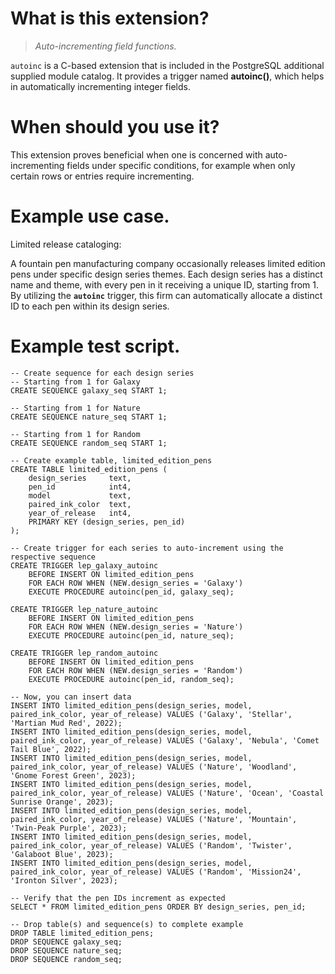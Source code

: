 # What is this extension?
>*Auto-incrementing field functions.*

`autoinc` is a C-based extension that is included in the PostgreSQL additional supplied module catalog. It provides a trigger named **autoinc()**, which helps in automatically incrementing integer fields.

# When should you use it?

This extension proves beneficial when one is concerned with auto-incrementing fields under specific conditions, for example when only certain rows or entries require incrementing.


# Example use case.

Limited release cataloging:

A fountain pen manufacturing company occasionally releases limited edition pens under specific design series themes. Each design series has a distinct name and theme, with every pen in it receiving a unique ID, starting from 1. By utilizing the **`autoinc`** trigger, this firm can automatically allocate a distinct ID to each pen within its design series.


# Example test script.
```
-- Create sequence for each design series
-- Starting from 1 for Galaxy
CREATE SEQUENCE galaxy_seq START 1;

-- Starting from 1 for Nature
CREATE SEQUENCE nature_seq START 1;

-- Starting from 1 for Random
CREATE SEQUENCE random_seq START 1;

-- Create example table, limited_edition_pens
CREATE TABLE limited_edition_pens (
    design_series     text,
    pen_id            int4,
    model             text,
    paired_ink_color  text,
    year_of_release   int4,
    PRIMARY KEY (design_series, pen_id)
);

-- Create trigger for each series to auto-increment using the respective sequence
CREATE TRIGGER lep_galaxy_autoinc
    BEFORE INSERT ON limited_edition_pens
    FOR EACH ROW WHEN (NEW.design_series = 'Galaxy')
    EXECUTE PROCEDURE autoinc(pen_id, galaxy_seq);

CREATE TRIGGER lep_nature_autoinc
    BEFORE INSERT ON limited_edition_pens
    FOR EACH ROW WHEN (NEW.design_series = 'Nature')
    EXECUTE PROCEDURE autoinc(pen_id, nature_seq);

CREATE TRIGGER lep_random_autoinc
    BEFORE INSERT ON limited_edition_pens
    FOR EACH ROW WHEN (NEW.design_series = 'Random')
    EXECUTE PROCEDURE autoinc(pen_id, random_seq);

-- Now, you can insert data
INSERT INTO limited_edition_pens(design_series, model, paired_ink_color, year_of_release) VALUES ('Galaxy', 'Stellar', 'Martian Mud Red', 2022);
INSERT INTO limited_edition_pens(design_series, model, paired_ink_color, year_of_release) VALUES ('Galaxy', 'Nebula', 'Comet Tail Blue', 2022);
INSERT INTO limited_edition_pens(design_series, model, paired_ink_color, year_of_release) VALUES ('Nature', 'Woodland', 'Gnome Forest Green', 2023);
INSERT INTO limited_edition_pens(design_series, model, paired_ink_color, year_of_release) VALUES ('Nature', 'Ocean', 'Coastal Sunrise Orange', 2023);
INSERT INTO limited_edition_pens(design_series, model, paired_ink_color, year_of_release) VALUES ('Nature', 'Mountain', 'Twin-Peak Purple', 2023);
INSERT INTO limited_edition_pens(design_series, model, paired_ink_color, year_of_release) VALUES ('Random', 'Twister', 'Galaboot Blue', 2023);
INSERT INTO limited_edition_pens(design_series, model, paired_ink_color, year_of_release) VALUES ('Random', 'Mission24', 'Ironton Silver', 2023);

-- Verify that the pen IDs increment as expected
SELECT * FROM limited_edition_pens ORDER BY design_series, pen_id;

-- Drop table(s) and sequence(s) to complete example
DROP TABLE limited_edition_pens;
DROP SEQUENCE galaxy_seq;
DROP SEQUENCE nature_seq;
DROP SEQUENCE random_seq;
```
